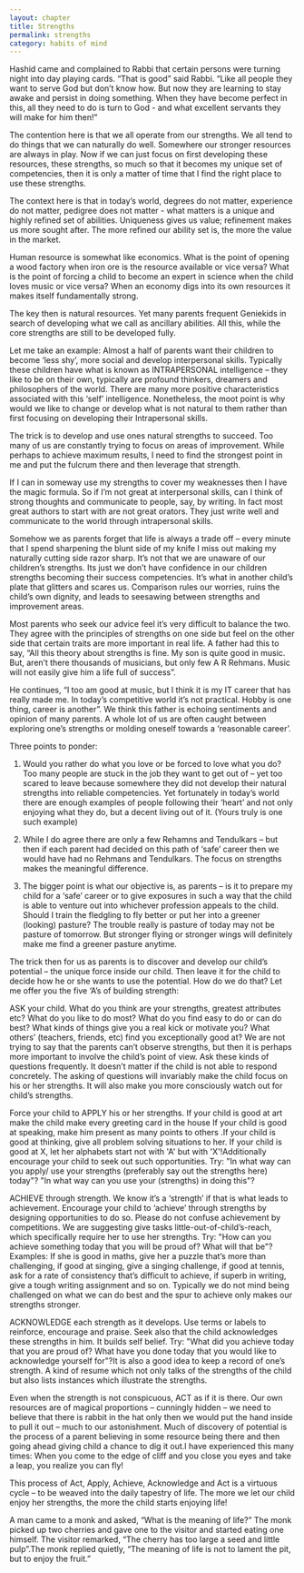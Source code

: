 ```yaml
---
layout: chapter
title: Strengths
permalink: strengths
category: habits of mind
---
```


Hashid came and complained to Rabbi that certain persons were turning night into day playing cards. “That is good” said Rabbi. “Like all people they want to serve God but don’t know how. But now they are learning to stay awake and persist in doing something. When they have become perfect in this, all they need to do is turn to God - and what excellent servants they will make for him then!”

The contention here is that we all operate from our strengths. We all tend to do things that we can naturally do well. Somewhere our stronger resources are always in play. Now if we can just focus on first developing these resources, these strengths, so much so that it becomes my unique set of competencies, then it is only a matter of time that I find the right place to use these strengths.

The context here is that in today’s world, degrees do not matter, experience do not matter, pedigree does not matter - what matters is a unique and highly refined set of abilities. Uniqueness gives us value; refinement makes us more sought after. The more refined our ability set is, the more the value in the market.

Human resource is somewhat like economics. What is the point of opening a wood factory when iron ore is the resource available or vice versa? What is the point of forcing a child to become an expert in science when the child loves music or vice versa? When an economy digs into its own resources it makes itself fundamentally strong.

The key then is natural resources. Yet many parents frequent Geniekids in search of developing what we call as ancillary abilities. All this, while the core strengths are still to be developed fully.

Let me take an example: Almost a half of parents want their children to become ‘less shy’, more social and develop interpersonal skills. Typically these children have what is known as INTRAPERSONAL intelligence – they like to be on their own, typically are profound thinkers, dreamers and philosophers of the world. There are many more positive characteristics associated with this ‘self’ intelligence. Nonetheless, the moot point is why would we like to change or develop what is not natural to them rather than first focusing on developing their Intrapersonal skills.

The trick is to develop and use ones natural strengths to succeed. Too many of us are constantly trying to focus on areas of improvement. While perhaps to achieve maximum results, I need to find the strongest point in me and put the fulcrum there and then leverage that strength.

If I can in someway use my strengths to cover my weaknesses then I have the magic formula. So if I’m not great at interpersonal skills, can I think of strong thoughts and communicate to people, say, by writing. In fact most great authors to start with are not great orators. They just write well and communicate to the world through intrapersonal skills.

Somehow we as parents forget that life is always a trade off – every minute that I spend sharpening the blunt side of my knife I miss out making my naturally cutting side razor sharp. It’s not that we are unaware of our children’s strengths. Its just we don’t have confidence in our children strengths becoming their success competencies. It’s what in another child’s plate that glitters and scares us. Comparison rules our worries, ruins the child’s own dignity, and leads to seesawing between strengths and improvement areas.

Most parents who seek our advice feel it’s very difficult to balance the two. They agree with the principles of strengths on one side but feel on the other side that certain traits are more important in real life. A father had this to say, “All this theory about strengths is fine. My son is quite good in music. But, aren’t there thousands of musicians, but only few A R Rehmans. Music will not easily give him a life full of success”.

He continues, “I too am good at music, but I think it is my IT career that has really made me. In today’s competitive world it’s not practical. Hobby is one thing, career is another”. We think this father is echoing sentiments and opinion of many parents. A whole lot of us are often caught between exploring one’s strengths or molding oneself towards a ‘reasonable career’.

Three points to ponder:

1. Would you rather do what you love or be forced to love what you do? Too many people are stuck in the job they want to get out of – yet too scared to leave because somewhere they did not develop their natural strengths into reliable competencies. Yet fortunately in today’s world there are enough examples of people following their ‘heart’ and not only enjoying what they do, but a decent living out of it. (Yours truly is one such example)

2. While I do agree there are only a few Rehamns and Tendulkars – but then if each parent had decided on this path of ‘safe’ career then we would have had no Rehmans and Tendulkars. The focus on strengths makes the meaningful difference.

3. The bigger point is what our objective is, as parents – is it to prepare my child for a ‘safe’ career or to give exposures in such a way that the child is able to venture out into whichever profession appeals to the child. Should I train the fledgling to fly better or put her into a greener (looking) pasture? The trouble really is pasture of today may not be pasture of tomorrow. But stronger flying or stronger wings will definitely make me find a greener pasture anytime.

The trick then for us as parents is to discover and develop our child’s potential – the unique force inside our child. Then leave it for the child to decide how he or she wants to use the potential. How do we do that? Let me offer you the five ‘A’s of building strength:

ASK your child. What do you think are your strengths, greatest attributes etc? What do you like to do most? What do you find easy to do or can do best? What kinds of things give you a real kick or motivate you? What others’ (teachers, friends, etc) find you exceptionally good at? We are not trying to say that the parents can’t observe strengths, but then it is perhaps more important to involve the child’s point of view. Ask these kinds of questions frequently. It doesn’t matter if the child is not able to respond concretely. The asking of questions will invariably make the child focus on his or her strengths. It will also make you more consciously watch out for child’s strengths.

Force your child to APPLY his or her strengths. If your child is good at art make the child make every greeting card in the house If your child is good at speaking, make him present as many points to others .If your child is good at thinking, give all problem solving situations to her. If your child is good at X, let her alphabets start not with 'A' but with 'X'!Additionally encourage your child to seek out such opportunities. Try: "In what way can you apply/ use your strengths (preferably say out the strengths here) today"? "In what way can you use your (strengths) in doing this"?

ACHIEVE through strength. We know it’s a ‘strength’ if that is what leads to achievement. Encourage your child to ‘achieve’ through strengths by designing opportunities to do so. Please do not confuse achievement by competitions. We are suggesting give tasks little-out-of-child’s-reach, which specifically require her to use her strengths. Try: "How can you achieve something today that you will be proud of? What will that be"?Examples: If she is good in maths, give her a puzzle that’s more than challenging, if good at singing, give a singing challenge, if good at tennis, ask for a rate of consistency that’s difficult to achieve, if superb in writing, give a tough writing assignment and so on. Typically we do not mind being challenged on what we can do best and the spur to achieve only makes our strengths stronger.

ACKNOWLEDGE each strength as it develops. Use terms or labels to reinforce, encourage and praise. Seek also that the child acknowledges these strengths in him. It builds self belief. Try: "What did you achieve today that you are proud of? What have you done today that you would like to acknowledge yourself for"?It is also a good idea to keep a record of one’s strength. A kind of resume which not only talks of the strengths of the child but also lists instances which illustrate the strengths.

Even when the strength is not conspicuous, ACT as if it is there. Our own resources are of magical proportions – cunningly hidden – we need to believe that there is rabbit in the hat only then we would put the hand inside to pull it out – much to our astonishment. Much of discovery of potential is the process of a parent believing in some resource being there and then going ahead giving child a chance to dig it out.I have experienced this many times: When you come to the edge of cliff and you close you eyes and take a leap, you realize you can fly!

This process of Act, Apply, Achieve, Acknowledge and Act is a virtuous cycle – to be weaved into the daily tapestry of life. The more we let our child enjoy her strengths, the more the child starts enjoying life!

A man came to a monk and asked, “What is the meaning of life?” The monk picked up two cherries and gave one to the visitor and started eating one himself. The visitor remarked, “The cherry has too large a seed and little pulp”.The monk replied quietly, “The meaning of life is not to lament the pit, but to enjoy the fruit.”